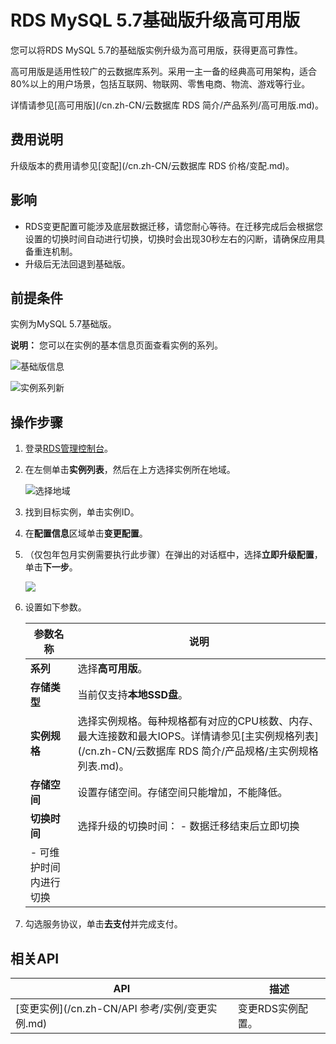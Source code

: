 # RDS MySQL 5.7基础版升级高可用版

您可以将RDS MySQL 5.7的基础版实例升级为高可用版，获得更高可靠性。

高可用版是适用性较广的云数据库系列。采用一主一备的经典高可用架构，适合80%以上的用户场景，包括互联网、物联网、零售电商、物流、游戏等行业。

详情请参见[高可用版](/cn.zh-CN/云数据库 RDS 简介/产品系列/高可用版.md)。

## 费用说明

升级版本的费用请参见[变配](/cn.zh-CN/云数据库 RDS 价格/变配.md)。

## 影响

-   RDS变更配置可能涉及底层数据迁移，请您耐心等待。在迁移完成后会根据您设置的切换时间自动进行切换，切换时会出现30秒左右的闪断，请确保应用具备重连机制。
-   升级后无法回退到基础版。

## 前提条件

实例为MySQL 5.7基础版。

**说明：** 您可以在实例的基本信息页面查看实例的系列。

![基础版信息](https://static-aliyun-doc.oss-accelerate.aliyuncs.com/assets/img/zh-CN/3013729951/p65912.png)

![实例系列新](https://static-aliyun-doc.oss-accelerate.aliyuncs.com/assets/img/zh-CN/8515317061/p188498.png)

## 操作步骤

1.  登录[RDS管理控制台](https://rds.console.aliyun.com/)。

2.  在左侧单击**实例列表**，然后在上方选择实例所在地域。

    ![选择地域](https://static-aliyun-doc.oss-accelerate.aliyuncs.com/assets/img/zh-CN/3074469951/p36543.png)

3.  找到目标实例，单击实例ID。

4.  在**配置信息**区域单击**变更配置**。

5.  （仅包年包月实例需要执行此步骤）在弹出的对话框中，选择**立即升级配置**，单击**下一步**。

    ![](https://static-aliyun-doc.oss-accelerate.aliyuncs.com/assets/img/zh-CN/8757626061/p65915.png)

6.  设置如下参数。

    |参数名称|说明|
    |----|--|
    |**系列**|选择**高可用版**。|
    |**存储类型**|当前仅支持**本地SSD盘**。|
    |**实例规格**|选择实例规格。每种规格都有对应的CPU核数、内存、最大连接数和最大IOPS。详情请参见[主实例规格列表](/cn.zh-CN/云数据库 RDS 简介/产品规格/主实例规格列表.md)。|
    |**存储空间**|设置存储空间。存储空间只能增加，不能降低。|
    |**切换时间**|选择升级的切换时间：     -   数据迁移结束后立即切换
    -   可维护时间内进行切换 |

7.  勾选服务协议，单击**去支付**并完成支付。


## 相关API

|API|描述|
|---|--|
|[变更实例](/cn.zh-CN/API 参考/实例/变更实例.md)|变更RDS实例配置。|

